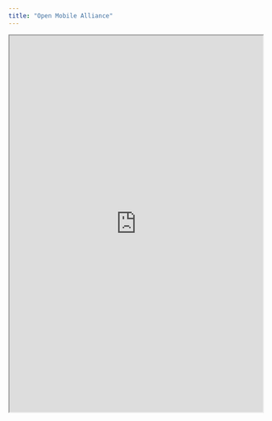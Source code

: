 ```yaml
---
title: "Open Mobile Alliance"
---
```



<iframe height="750" width="100%" src="https://ewelton.github.io/ktest/wiki.html#Open%20Mobile%20Alliance"></iframe>
